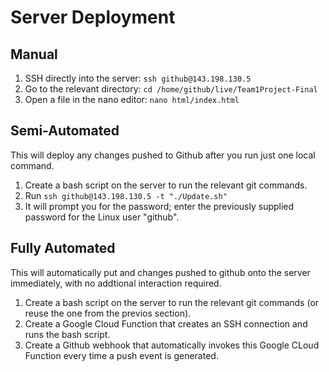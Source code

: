# Server Deployment

## Manual
1. SSH directly into the server: `ssh github@143.198.130.5`
2. Go to the relevant directory: `cd /home/github/live/Team1Project-Final`
3. Open a file in the nano editor: `nano html/index.html`

## Semi-Automated
This will deploy any changes pushed to Github after you run just one local command.
1. Create a bash script on the server to run the relevant git commands.
2. Run `ssh github@143.198.130.5 -t "./Update.sh"`
3. It will prompt you for the password; enter the previously supplied password for the Linux user "github".

## Fully Automated
This will automatically put and changes pushed to github onto the server immediately, with no addtional interaction required.
1. Create a bash script on the server to run the relevant git commands (or reuse the one from the previos section).
2. Create a Google Cloud Function that creates an SSH connection and runs the bash script. 
3. Create a Github webhook that automatically invokes this Google CLoud Function every time a push event is generated.
